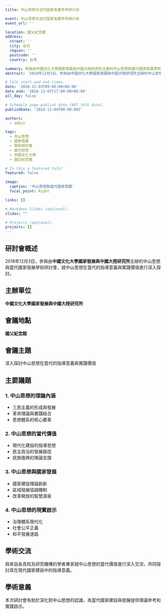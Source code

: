 ```yaml
---
title: 中山思想与当代国家发展学术研讨会

event: 中山思想与当代国家发展学术研讨会
event_url: ''

location: 國父紀念館
address:
  street: ''
  city: 台北
  region: ''
  postcode: ''
  country: 台湾

summary: 參與由中國文化大學國家發展與中國大陸研究所主辦的中山思想與當代國家發展學術研討會，探討中山思想的現代意義
abstract: '2018年12月3日，參與由中國文化大學國家發展與中國大陸研究所主辦的中山思想與當代國家發展學術研討會，就中山思想在當代的指導意義與實踐價值進行深入探討，與學者專家共同分析其在現代國家建設中的作用與啟示。'

# Talk start and end times.
date: '2018-12-03T09:00:00+08:00'
date_end: '2018-12-03T17:00:00+08:00'
all_day: false

# Schedule page publish date (NOT talk date).
publishDate: '2018-12-04T00:00:00Z'

authors:
  - admin

tags:
  - 中山思想
  - 國家發展
  - 學術研討會
  - 當代研究
  - 中國文化大學
  - 國父紀念館

# Is this a featured talk?
featured: false

image:
  caption: '中山思想與當代國家發展'
  focal_point: Right

links: []

# Markdown Slides (optional).
slides: ""

# Projects (optional).
projects: []
---
```


## 研討會概述

2018年12月3日，參與由**中國文化大學國家發展與中國大陸研究所**主辦的中山思想與當代國家發展學術研討會，就中山思想在當代的指導意義與實踐價值進行深入探討。

## 主辦單位

**中國文化大學國家發展與中國大陸研究所**

## 會議地點

**國父紀念館**

## 會議主題

深入探討中山思想在當代的指導意義與實踐價值

## 主要議題

### 1. 中山思想的理論內涵
- 三民主義的形成與發展
- 革命理論與實踐結合
- 思想體系的核心要素

### 2. 中山思想的當代價值
- 現代化建設的指導思想
- 民主政治的發展路徑
- 民族復興的理論支撐

### 3. 中山思想與國家發展
- 國家建設理論創新
- 區域發展協調機制
- 改革開放的智慧源泉

### 4. 中山思想的現實啟示
- 治理體系現代化
- 社會公平正義
- 和平發展道路

## 學術交流

與來自各高校及研究機構的學者專家就中山思想的當代價值進行深入交流，共同探討其在現代國家建設中的指導意義。

## 學術意義

本次研討會有助於深化對中山思想的認識，為當代國家建設與發展提供理論參考和實踐啟示。